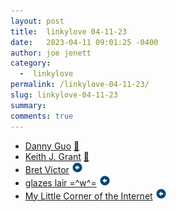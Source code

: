 ```yaml
---
layout: post
title:  linkylove 04-11-23
date:   2023-04-11 09:01:25 -0400
author: joe jenett
category:
  -  linkylove
permalink: /linkylove-04-11-23/
slug: linkylove-04-11-23
summary: 
comments: true
---
```

<ul class="linkylove">
	<li><a title="Danny Guo" href="https://www.dannyguo.com/">Danny Guo</a> <a href="https://pinboard.in/u:ramicof">📌</a></li>
	<li><a title="Keith J. Grant" href="https://keithjgrant.com/">Keith J. Grant</a> <a href="https://pinboard.in/u:jugglebird">📌</a></li>
	<li><a title="Bret Victor, beast of burden" href="http://worrydream.com/">Bret Victor</a> <a class="normaltext" title="source" href="https://search.marginalia.nu/explore/random"><img src="/images/left-arrow.png" alt="" width="18"></a></li>
	<li><a title="jan Alesi" href="https://glazeliights.neocities.org/home">glazes lair =^w^=</a> <a class="normaltext" title="source" href="https://hotlinewebring.club/"><img src="/images/left-arrow.png" alt="" width="18"></a></li>
	<li><a title="My Little Corner of the Internet" href="https://tabi98.neocities.org/">My Little Corner of the Internet</a> <a class="normaltext" title="source" href="https://webring.dinhe.net/"><img src="/images/left-arrow.png" alt="" width="18"></a></li>
</ul>

<a href="https://brid.gy/publish/mastodon"></a>